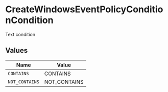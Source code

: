 # CreateWindowsEventPolicyConditionCondition

Text condition


## Values

| Name           | Value          |
| -------------- | -------------- |
| `CONTAINS`     | CONTAINS       |
| `NOT_CONTAINS` | NOT_CONTAINS   |